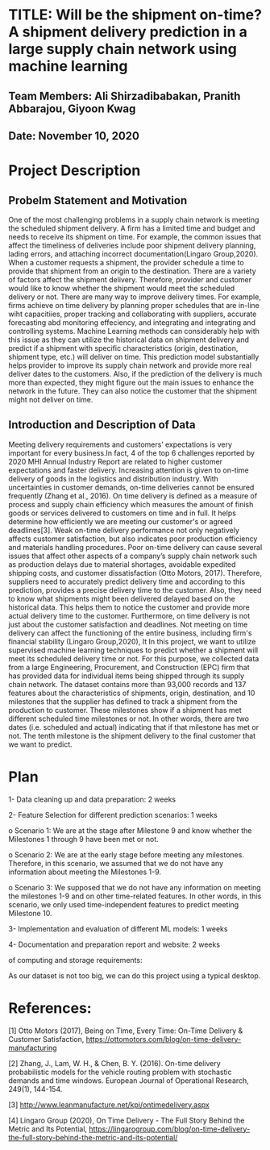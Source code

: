 # TITLE: Will be the shipment on-time? A shipment delivery prediction in a large supply chain network using machine learning
## Team Members: Ali Shirzadibabakan, Pranith Abbarajou, Giyoon Kwag
## Date: November 10, 2020

# Project Description
## Probelm Statement and Motivation
One of the most challenging problems in a supply chain network is meeting the scheduled shipment delivery. A firm has a limited time and budget and needs to receive its shipment on time. For example, the common issues that affect the timeliness of deliveries include poor shipment delivery planning, lading errors, and attaching incorrect documentation(Lingaro Group,2020). When a customer requests a shipment, the provider schedule a time to provide that shipment from an origin to the destination. There are a variety of factors affect the shipment delivery. Therefore, provider and customer would like to know whether the shipment would meet the scheduled delivery or not. There are many way to improve delivery times. For example, firms achieve on time delivery by planning proper schedules that are in-line wiht capacitiies, proper tracking and collaborating with suppliers, accurate forecasting abd monitoring effeciency, and integrating and integrating and controlling systems. Machine Learning methods can considerably help with this issue as they can utilize the historical data on shipment delivery and predict if a shipment with specific characteristics (origin, destination, shipment type, etc.) will deliver on time. This prediction model substantially helps provider to improve its supply chain network and provide more real deliver dates to the customers. Also, if the prediction of the delivery is much more than expected, they might figure out the main issues to enhance the network in the future. They can also notice the customer that the shipment might not deliver on time.

## Introduction and Description of Data
Meeting delivery requirements and customers’ expectations is very important for every business.In fact, 4 of the top 6 challenges reported by 2020 MHI Annual Industry Report are related to higher customer expectations and faster delivery. Increasing attention is given to on-time delivery of goods in the logistics and distribution industry. With uncertainties in customer demands, on-time deliveries cannot be ensured frequently (Zhang et al., 2016). On time delivery is defined as a measure of process and supply chain efficiency which measures the amount of finish goods or services delivered to customers on time and in full. It helps determine how efficiently we are meeting our customer's or agreed deadlines[3].  Weak on-time delivery performance not only negatively affects customer satisfaction, but also indicates poor production efficiency and materials handling procedures. Poor on-time delivery can cause several issues that affect other aspects of a company’s supply chain network such as production delays due to material shortages, avoidable expedited shipping costs, and customer dissatisfaction (Otto Motors, 2017). Therefore, suppliers need to accurately predict delivery time and according to this prediction, provides a precise delivery time to the customer. Also, they need to know what shipments might been delivered delayed based on the historical data. This helps them to notice the customer and provide more actual delivery time to the customer. Furthermore, on time delivery is not just about the customer satisfaction and deadlines. Not meeting on time delivery can affect the functioning of the entire business, including firm's financial stability (Lingaro Group,2020),  It In this project, we want to utilize supervised machine learning techniques to predict whether a shipment will meet its scheduled delivery time or not. For this purpose, we collected data from a large Engineering, Procurement, and Construction (EPC) firm that has provided data for individual items being shipped through its supply chain network. The dataset contains more than 93,000 records and 137 features about the characteristics of shipments, origin, destination, and 10 milestones that the supplier has defined to track a shipment from the production to customer. These milestones show if a shipment has met different scheduled time milestones or not. In other words, there are two dates (i.e. scheduled and actual) indicating that if that milestone has met or not. The tenth milestone is the shipment delivery to the final customer that we want to predict.

# Plan
1- Data cleaning up and data preparation: 2 weeks

2- Feature Selection for different prediction scenarios: 1 weeks

o	Scenario 1: We are at the stage after Milestone 9 and know whether the Milestones 1 through 9 have been met or not.

o	Scenario 2: We are at the early stage before meeting any milestones. Therefore, in this scenario, we assumed that we do not have any information about meeting the Milestones 1-9.

o	Scenario 3: We supposed that we do not have any information on meeting the milestones 1-9 and on other time-related features. In other words, in this scenario, we only used time-independent features to predict meeting Milestone 10.

3- Implementation and evaluation of different ML models: 1 weeks

4- Documentation and preparation report and website: 2 weeks

of computing and storage requirements:

As our dataset is not too big, we can do this project using a typical desktop. 

# References:

[1] Otto Motors (2017), Being on Time, Every Time: On-Time Delivery & Customer Satisfaction,  https://ottomotors.com/blog/on-time-delivery-manufacturing

[2] Zhang, J., Lam, W. H., & Chen, B. Y. (2016). On-time delivery probabilistic models for the vehicle routing problem with stochastic demands and time windows. European Journal of Operational Research, 249(1), 144-154.

[3] http://www.leanmanufacture.net/kpi/ontimedelivery.aspx

[4] Lingaro Group (2020), On Time Delivery - The Full Story Behind the Metric and Its Potential, https://lingarogroup.com/blog/on-time-delivery-the-full-story-behind-the-metric-and-its-potential/

